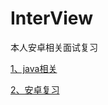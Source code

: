 # InterView

本人安卓相关面试复习

[1、java相关](https://github.com/sunnnydaydev/InterView/blob/master/java%E7%9B%B8%E5%85%B3.md)

[2、安卓复习](https://github.com/sunnnydaydev/InterView/blob/master/%E5%AE%89%E5%8D%93%E7%AE%80%E5%8E%86%E9%9D%A2%E8%AF%95.md)
